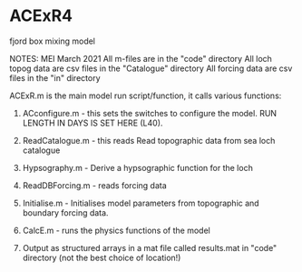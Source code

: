 # ACExR4
fjord box mixing model

NOTES: MEI March 2021
All m-files are in the "code" directory
All loch topog data are csv files in the "Catalogue" directory
All forcing data are csv files in the "in" directory

ACExR.m is the main model run script/function, it calls various functions:

1) ACconfigure.m - this sets the switches to configure the model. RUN
LENGTH IN DAYS IS SET HERE (L40).

2) ReadCatalogue.m - this reads Read topographic data from sea loch catalogue

3) Hypsography.m - Derive a hypsographic function for the loch

4) ReadDBForcing.m - reads forcing data

5) Initialise.m - Initialises model parameters from topographic and boundary forcing data.

6) CalcE.m - runs the physics functions of the model

7) Output as structured arrays in a mat file called results.mat in "code"
   directory (not the best choice of location!)
